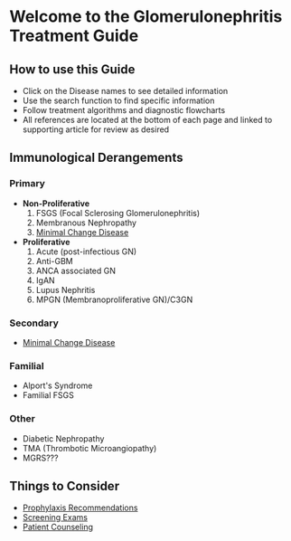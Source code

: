# **Welcome to the Glomerulonephritis Treatment Guide**
## **How to use this Guide**
* Click on the Disease names to see detailed information
* Use the search function to find specific information
* Follow treatment algorithms and diagnostic flowcharts
* All references are located at the bottom of each page and linked to supporting article for review as desired
## **Immunological Derangements**
### **Primary**
- **Non-Proliferative**
    1. FSGS (Focal Sclerosing Glomerulonephritis)
    2. Membranous Nephropathy
    3. [Minimal Change Disease](MCD.md)
- **Proliferative** 
    1. Acute (post-infectious GN)
    2. Anti-GBM
    3. ANCA associated GN
    4. IgAN
    5. Lupus Nephritis 
    6. MPGN (Membranoproliferative GN)/C3GN
### **Secondary**
* [Minimal Change Disease](MCD.md)
### **Familial**
* Alport's Syndrome
* Familial FSGS
### **Other**
* Diabetic Nephropathy
* TMA (Thrombotic Microangiopathy)
* MGRS???
## **Things to Consider**
* [Prophylaxis Recommendations](Prophylaxis.md)
* [Screening Exams](Screening.md)
* [Patient Counseling](Counseling.md) 
